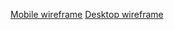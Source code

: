 [Mobile wireframe](https://wireframepro.mockflow.com/view/M98d14e9b1b3912c7c5552ac6a4888c271589807923043#/page/1dec7a28dae34c3381d40ac229aecf88)
[Desktop wireframe](https://wireframepro.mockflow.com/view/M248d91491745bd5259fdc44a190ecb6e1600350292245#/page/785d5d9cd9c94b28a0459cafc0bda583)
